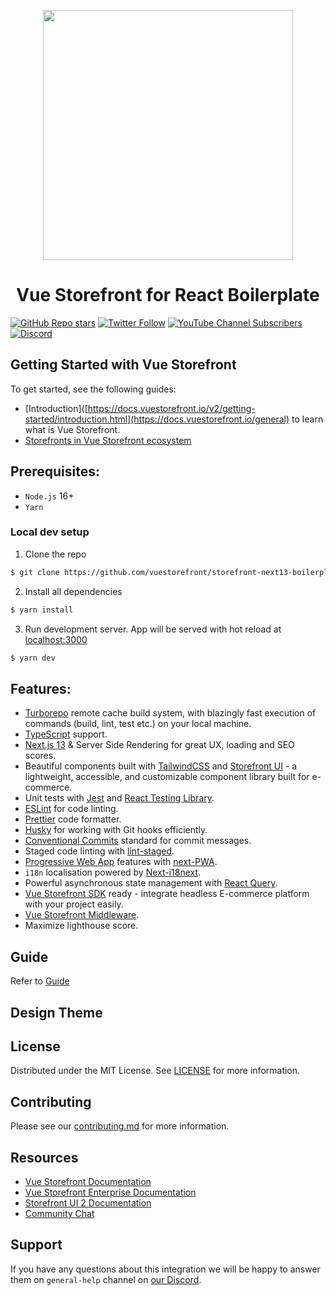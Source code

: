 <p align="center">
  <a href="https://https://vuestorefront.io/">
  <picture>
    <img src="https://user-images.githubusercontent.com/1626923/137092657-fb398d20-b592-4661-a1f9-4135db0b61d5.png" width="400px" height="auto"/>
  </picture>
  </a>
  <h1 align="center">Vue Storefront for React Boilerplate</h1>
</p>

[![GitHub Repo stars](https://img.shields.io/github/stars/vuestorefront/vue-storefront?style=social)](https://github.com/vuestorefront/vue-storefront)
[![Twitter Follow](https://img.shields.io/twitter/follow/vuestorefront?style=social)](https://twitter.com/vuestorefront)
[![YouTube Channel Subscribers](https://img.shields.io/youtube/channel/subscribers/UCkm1F3Cglty3CE1QwKQUhhg?style=social)](https://www.youtube.com/c/VueStorefront)
[![Discord](https://img.shields.io/discord/770285988244750366?label=join%20discord&logo=Discord&logoColor=white)](https://discord.vuestorefront.io)

## Getting Started with Vue Storefront

To get started, see the following guides:

- [Introduction]([https://docs.vuestorefront.io/v2/getting-started/introduction.html](https://docs.vuestorefront.io/general) to learn what is Vue Storefront.
- [Storefronts in Vue Storefront ecosystem](https://docs.vuestorefront.io/storefronts)

## Prerequisites:

- `Node.js` 16+
- `Yarn`

### Local dev setup

1. Clone the repo

```bash
$ git clone https://github.com/vuestorefront/storefront-next13-boilerplate
```

2. Install all dependencies

```bash
$ yarn install
```

3. Run development server. App will be served with hot reload at [localhost:3000](http://localhost:3000/)

```bash
$ yarn dev
```

## Features:

- [Turborepo](https://turbo.build/) remote cache build system, with blazingly fast execution of commands (build, lint, test etc.) on your local machine.
- [TypeScript](https://www.typescriptlang.org/) support.
- [Next.js 13](https://nextjs.org/) & Server Side Rendering for great UX, loading and SEO scores.
- Beautiful components built with [TailwindCSS](https://tailwindcss.com/) and [Storefront UI](https://docs.storefrontui.io/v2/) - a lightweight, accessible, and customizable component library built for e-commerce.
- Unit tests with [Jest](https://jestjs.io/) and [React Testing Library](https://testing-library.com/).
- [ESLint](https://eslint.org/) for code linting.
- [Prettier](https://prettier.io/) code formatter.
- [Husky](https://typicode.github.io/husky/) for working with Git hooks efficiently.
- [Conventional Commits](https://www.conventionalcommits.org/en/v1.0.0/) standard for commit messages.
- Staged code linting with [lint-staged](https://github.com/okonet/lint-staged).
- [Progressive Web App]() features with [next-PWA](https://github.com/shadowwalker/next-pwa).
- `i18n` localisation powered by [Next-i18next](https://github.com/i18next/next-i18next).
- Powerful asynchronous state management with [React Query](https://tanstack.com/query/v3/).
- [Vue Storefront SDK](https://docs.vuestorefront.io/sdk/) ready - integrate headless E-commerce platform with your project easily.
- [Vue Storefront Middleware](https://docs.vuestorefront.io/v2/architecture/server-middleware.html).
- Maximize lighthouse score.

## Guide

Refer to [Guide](GUIDE.md)

## Design Theme

<!-- TODO -->

## License

Distributed under the MIT License. See [LICENSE](LICENSE.md) for more information.

## Contributing

Please see our [contributing.md](contributing.md) for more information.

## Resources

- [Vue Storefront Documentation](https://docs.vuestorefront.io/v2/)
- [Vue Storefront Enterprise Documentation](https://docs.vuestorefront.io/v2/general/enterprise.html)
- [Storefront UI 2 Documentation](https://docs.storefrontui.io/v2/)
- [Community Chat](http://discord.vuestorefront.io)

## Support

If you have any questions about this integration we will be happy to answer them on `general-help` channel on [our Discord](http://discord.vuestorefront.io).
